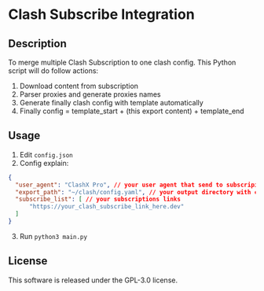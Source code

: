 # Clash Subscribe Integration

## Description
To merge multiple Clash Subscription to one clash config. This Python script will do follow actions:
1. Download content from subscription
2. Parser proxies and generate proxies names
3. Generate finally clash config with template automatically
4. Finally config = template_start + (this export content) + template_end

## Usage
1. Edit `config.json`
2. Config explain:
```json
{
  "user_agent": "ClashX Pro", // your user agent that send to subscripion servers
  "export_path": "~/clash/config.yaml", // your output directory with config name
  "subscribe_list": [ // your subscriptions links
      "https://your_clash_subscribe_link_here.dev"
  ]
}
```

3. Run `python3 main.py`

## License
This software is released under the GPL-3.0 license.